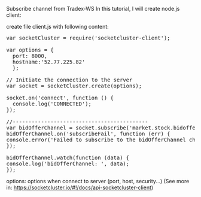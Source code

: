 Subscribe channel from Tradex-WS
In this tutorial, I will create node.js client:

create file client.js with following content:

<pre class="file" data-filename="client.js" data-target="replace">
var socketCluster = require('socketcluster-client');

var options = {
  port: 8000,
  hostname:'52.77.225.82'
  };

// Initiate the connection to the server
var socket = socketCluster.create(options);

socket.on('connect', function () {
  console.log('CONNECTED');
});

//-------------------------------------------
var bidOfferChannel = socket.subscribe('market.stock.bidoffer');
bidOfferChannel.on('subscribeFail', function (err) {
console.error('Failed to subscribe to the bidOfferChannel channel due to error: ' + err);
});

bidOfferChannel.watch(function (data) {
console.log('bidOfferChannel: ', data);
});
</pre>


options: options when connect to server (port, host, security...)
(See more in: https://socketcluster.io/#!/docs/api-socketcluster-client)
